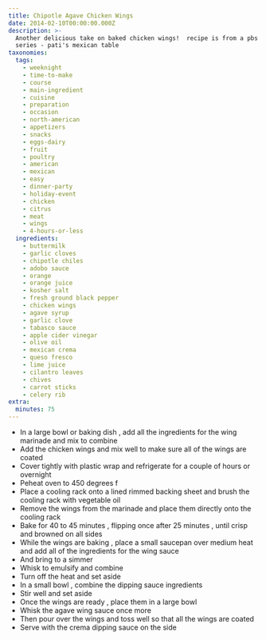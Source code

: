 ```yaml
---
title: Chipotle Agave Chicken Wings
date: 2014-02-10T00:00:00.000Z
description: >-
  Another delicious take on baked chicken wings!  recipe is from a pbs cooking
  series - pati's mexican table
taxonomies:
  tags:
    - weeknight
    - time-to-make
    - course
    - main-ingredient
    - cuisine
    - preparation
    - occasion
    - north-american
    - appetizers
    - snacks
    - eggs-dairy
    - fruit
    - poultry
    - american
    - mexican
    - easy
    - dinner-party
    - holiday-event
    - chicken
    - citrus
    - meat
    - wings
    - 4-hours-or-less
  ingredients:
    - buttermilk
    - garlic cloves
    - chipotle chiles
    - adobo sauce
    - orange
    - orange juice
    - kosher salt
    - fresh ground black pepper
    - chicken wings
    - agave syrup
    - garlic clove
    - tabasco sauce
    - apple cider vinegar
    - olive oil
    - mexican crema
    - queso fresco
    - lime juice
    - cilantro leaves
    - chives
    - carrot sticks
    - celery rib
extra:
  minutes: 75
---
```

 - In a large bowl or baking dish , add all the ingredients for the wing marinade and mix to combine
 - Add the chicken wings and mix well to make sure all of the wings are coated
 - Cover tightly with plastic wrap and refrigerate for a couple of hours or overnight
 - Peheat oven to 450 degrees f
 - Place a cooling rack onto a lined rimmed backing sheet and brush the cooling rack with vegetable oil
 - Remove the wings from the marinade and place them directly onto the cooling rack
 - Bake for 40 to 45 minutes , flipping once after 25 minutes , until crisp and browned on all sides
 - While the wings are baking , place a small saucepan over medium heat and add all of the ingredients for the wing sauce
 - And bring to a simmer
 - Whisk to emulsify and combine
 - Turn off the heat and set aside
 - In a small bowl , combine the dipping sauce ingredients
 - Stir well and set aside
 - Once the wings are ready , place them in a large bowl
 - Whisk the agave wing sauce once more
 - Then pour over the wings and toss well so that all the wings are coated
 - Serve with the crema dipping sauce on the side
